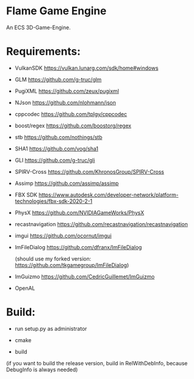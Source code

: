 # Flame Game Engine
An ECS 3D-Game-Engine.

# Requirements:

- VulkanSDK https://vulkan.lunarg.com/sdk/home#windows

- GLM https://github.com/g-truc/glm

- PugiXML https://github.com/zeux/pugixml

- NJson https://github.com/nlohmann/json

- cppcodec https://github.com/tplgy/cppcodec

- boost/regex https://github.com/boostorg/regex

- stb https://github.com/nothings/stb

- SHA1 https://github.com/vog/sha1

- GLI https://github.com/g-truc/gli

- SPIRV-Cross https://github.com/KhronosGroup/SPIRV-Cross

- Assimp https://github.com/assimp/assimp

- FBX SDK https://www.autodesk.com/developer-network/platform-technologies/fbx-sdk-2020-2-1

- PhysX https://github.com/NVIDIAGameWorks/PhysX

- recastnavigation https://github.com/recastnavigation/recastnavigation

- imgui https://github.com/ocornut/imgui

- ImFileDialog https://github.com/dfranx/ImFileDialog

    (should use my forked version: https://github.com/tkgamegroup/ImFileDialog)

- ImGuizmo https://github.com/CedricGuillemet/ImGuizmo

- OpenAL

# Build:

- run setup.py as administrator

- cmake

- build

(if you want to build the release version, build in RelWithDebInfo, because DebugInfo is always needed)
